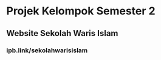 <h1>Projek Kelompok Semester 2</h1>

<h2>Website Sekolah Waris Islam</h2>
<h3>ipb.link/sekolahwarisislam</h3>
